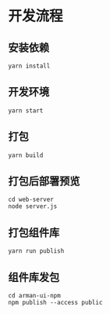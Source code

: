 # 开发流程

## 安装依赖

```
yarn install
```

## 开发环境

```
yarn start
```

## 打包

```
yarn build
```

## 打包后部署预览

```
cd web-server
node server.js
```

## 打包组件库

```
yarn run publish
```

## 组件库发包

```
cd arman-ui-npm
npm publish --access public
```
